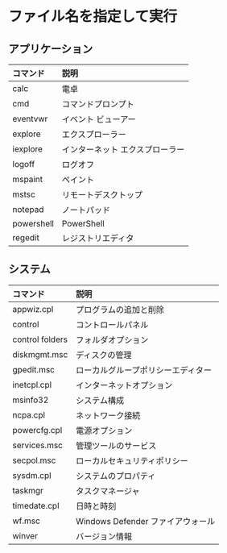 # ファイル名を指定して実行
## アプリケーション
|コマンド|説明|
|:---|:---|
|calc|電卓|
|cmd|コマンドプロンプト|
|eventvwr|イベント ビューアー|
|explore|エクスプローラー|
|iexplore|インターネット エクスプローラー|
|logoff|ログオフ|
|mspaint|ペイント|
|mstsc|リモートデスクトップ|
|notepad|ノートパッド|
|powershell|PowerShell|
|regedit|レジストリエディタ|

## システム
|コマンド|説明|
|:---|:---|
|appwiz.cpl|プログラムの追加と削除|
|control|コントロールパネル|
|control folders|フォルダオプション|
|diskmgmt.msc|ディスクの管理|
|gpedit.msc|ローカルグループポリシーエディター|
|inetcpl.cpl|インターネットオプション|
|msinfo32|システム構成|
|ncpa.cpl|ネットワーク接続|
|powercfg.cpl|電源オプション|
|services.msc|管理ツールのサービス|
|secpol.msc|ローカルセキュリティポリシー|
|sysdm.cpl|システムのプロパティ|
|taskmgr|タスクマネージャ|
|timedate.cpl|日時と時刻|
|wf.msc|Windows Defender ファイアウォール|
|winver|バージョン情報|
